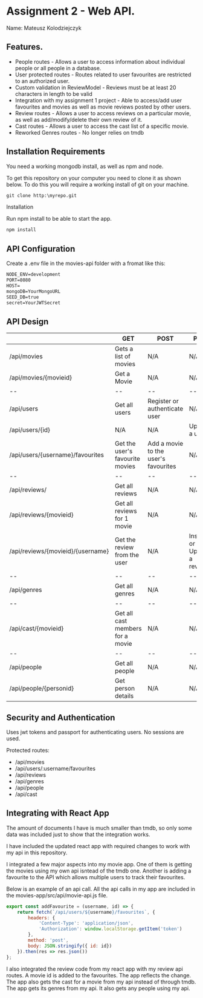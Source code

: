 # Assignment 2 - Web API.

Name: Mateusz Kolodziejczyk

## Features.
 
 + People routes - Allows a user to access information about individual people or all people in a database.
 + User protected routes - Routes related to user favourites are restricted to an authorized user.
 + Custom validation in ReviewModel - Reviews must be at least 20 characters in length to be valid
 + Integration with my assignment 1 project - Able to access/add user favourites and movies as well as movie reviews posted by other users.
 + Review routes - Allows a user to access reviews on a particular movie, as well as add/modify/delete their own review of it.
 + Cast routes - Allows a user to access the cast list of a specific movie.
 + Reworked Genres routes - No longer relies on tmdb

## Installation Requirements

You need a working mongodb install, as well as npm and node.

To get this repository on your computer you need to clone it as shown below. To do this you will require a working install of git on your machine.

```bat
git clone http:\myrepo.git
```

Installation

Run npm install to be able to start the app.
```bat
npm install
```

## API Configuration
Create a .env file in the movies-api folder with a fromat like this:

```bat
NODE_ENV=development
PORT=8080
HOST=
mongoDB=YourMongoURL
SEED_DB=true
secret=YourJWTSecret
```


## API Design
|  |  GET | POST | PUT | DELETE
| -- | -- | -- | -- | -- 
| /api/movies |Gets a list of movies | N/A | N/A |
| /api/movies/{movieid} | Get a Movie | N/A | N/A | N/A
| -- | -- | -- | -- | -- 
| /api/users | Get all users | Register or authenticate user | N/A | N/A
| /api/users/{id} | N/A | N/A | Update a user | N/A
| /api/users/{username}/favourites | Get the user's favourite movies | Add a movie to the user's favourites | N/A | N/A
| -- | -- | -- | -- | --
| /api/reviews/ | Get all reviews | N/A | N/A | N/A
| /api/reviews/{movieid} | Get all reviews for 1 movie | N/A | N/A | N/A
| /api/reviews/{movieid}/{username} | Get the review from the user | N/A | Insert or Update a review. | Delete a review
| -- | -- | -- | -- | --
| /api/genres | Get all genres | N/A | N/A | N/A
| -- | -- | -- | -- | --
| /api/cast/{movieid} | Get all cast members for a movie | N/A | N/A | N/A
| -- | -- | -- | -- | --
| /api/people | Get all people | N/A | N/A | N/A
| /api/people/{personid} | Get person details | N/A | N/A | N/A
## Security and Authentication
Uses jwt tokens and passport for authenticating users. No sessions are used.

Protected routes:
+ /api/movies 
+ /api/users/:username/favourites  
+ /api/reviews 
+ /api/genres
+ /api/people
+ /api/cast

## Integrating with React App
The amount of documents I have is much smaller than tmdb, so only some data was included just to show that the integration works.

I have included the updated react app with required changes to work with my api in this repository.

I integrated a few major aspects into my movie app. One of them is getting the movies using my own api isntead of the tmdb one. Another is adding a favourite to the API which allows multiple users to track their favourites.

Below is an example of an api call. All the api calls in my app are included in the movies-app/src/api/movie-api.js file.
~~~Javascript
export const addFavourite = (username, id) => {
    return fetch(`/api/users/${username}/favourites`, {
        headers: {
            'Content-Type': 'application/json',
            'Authorization': window.localStorage.getItem('token')
        },
        method: 'post',
        body: JSON.stringify({ id: id})
    }).then(res => res.json())
};
~~~

I also integrated the review code from my react app with my review api routes.
A movie id is added to the favourites. The app reflects the change.
The app also gets the cast for a movie from my api instead of through tmdb.
The app gets its genres from my api.
It also gets any people using my api.
